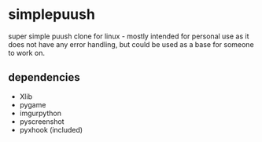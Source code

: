 # simplepuush
super simple puush clone for linux - mostly intended for personal use as it does not have any error handling, but could be used as a base for someone to work on.


## dependencies

* Xlib
* pygame
* imgurpython
* pyscreenshot
* pyxhook (included)

